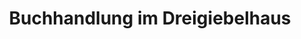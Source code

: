 ---
title: "Buchhandlung im Dreigiebelhaus"
url: /besigheim/buchhandlung-im-dreigiebelhaus/
shop: Bücher
---